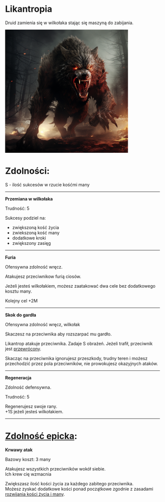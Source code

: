 # Likantropia

Druid zamienia się w wilkołaka stając się maszyną do zabijania.

<img src="imgs/likantropia.png" width="400">

# Zdolności:

S - ilość sukcesów w rzucie kośćmi many

___

**Przemiana w wilkołaka**

Trudność: 5

Sukcesy podziel na:
- zwiększoną kość życia
- zwiekszoną kość many
- dodatkowe kroki
- zwiększony zasięg
___

**Furia**

Ofensywna zdolność wręcz.

Atakujesz przeciwnikow furią ciosów.

Jeżeli jesteś wilkołakiem, możesz zaatakować dwa cele bez dodatkowego kosztu many.

Kolejny cel +2M
___

**Skok do gardła**

Ofensywna zdolność wręcz, wilkołak

Skaczesz na przeciwnika aby rozszarpać mu gardło.

Likantrop atakuje przeciwnika. Zadaje S obrażeń. Jeżeli trafił, przeciwnik jest [przewrócony](/docs/efekty/przewrocony.md).

Skacząc na przeciwnika ignorujesz przeszkody, trudny teren i możesz przechodzić przez pola przeciwników, nie prowokujesz okazyjnych ataków.
___

**Regeneracja**

Zdolność defensywna.

Trudność: 5

Regenerujesz swoje rany.\
+1S jeżeli jesteś wilkołakiem.
___

# [Zdolność epicka](/docs/zdolnosc-epicka.md):

**Krwawy atak**

Bazowy koszt: 3 many

Atakujesz wszystkich przeciwników wokół siebie.\
Ich krew cię wzmacnia

Zwiększasz ilość kości życia za każdego zabitego przeciwnika.\
Możesz zyskać dodatkowe kości ponad początkowe zgodnie z zasadami [rozwijania kości życia i many](/docs/levelowanie-postaci.md).
